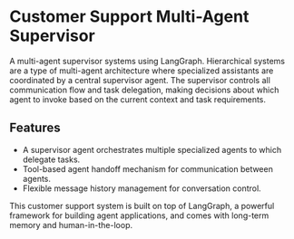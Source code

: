 # Customer Support Multi-Agent Supervisor
A multi-agent supervisor systems using LangGraph. Hierarchical systems are a type of multi-agent architecture where specialized assistants are coordinated by a central supervisor agent. 
The supervisor controls all communication flow and task delegation, making decisions about which agent to invoke based on the current context and task requirements.

## Features
- A supervisor agent orchestrates multiple specialized agents to which delegate tasks.
- Tool-based agent handoff mechanism for communication between agents.
- Flexible message history management for conversation control.

This customer support system is built on top of LangGraph, a powerful framework for building agent applications, and comes with long-term memory and human-in-the-loop.
